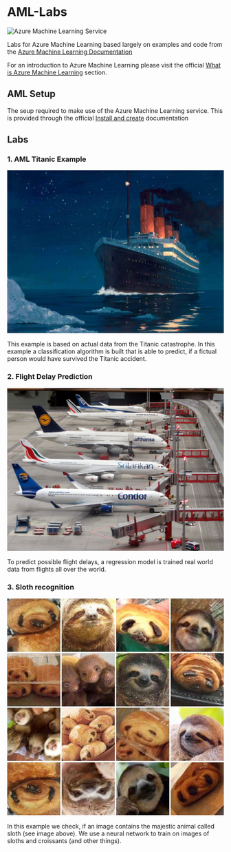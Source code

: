 # AML-Labs

![Azure Machine Learning Service](https://azurecomcdn.azureedge.net/cvt-956b36a638bfd60f82a686d0ba9e27b65b0ef86f4c1a56933df12560718f43fb/images/page/overview/machine-learning/machine-learning-diagram.svg)

Labs for Azure Machine Learning based largely on examples and code from the [Azure Machine Learning Documentation](https://docs.microsoft.com/en-us/azure/machine-learning/preview/)

For an introduction to Azure Machine Learning please visit the official [What is Azure Machine Learning](https://docs.microsoft.com/en-us/azure/machine-learning/preview/overview-what-is-azure-ml) section.

## AML Setup

The seup required to make use of the Azure Machine Learning service. This is provided through the official [Install and create](https://docs.microsoft.com/en-us/azure/machine-learning/preview/quickstart-installation) documentation

## Labs 

### 1. AML Titanic Example

<a href="/1-AML-Titanic"><img src="images/titanic.jpg"></img></a>

This example is based on actual data from the Titanic catastrophe. In this example a classification algorithm is built that is able to predict, if a fictual person would have survived the Titanic accident.

### 2. Flight Delay Prediction

![Planes](images/planes.jpeg)

To predict possible flight delays, a regression model is trained real world data from flights all over the world.

### 3. Sloth recognition

![Sloth Croissant](images/sloth_croissant.jpg)

In this example we check, if an image contains the majestic animal called sloth (see image above). We use a neural network to train on images of sloths and croissants (and other things).
